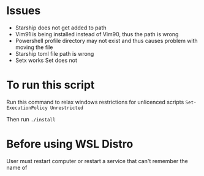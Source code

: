 # Issues
- Starship does not get added to path
- Vim91 is being installed instead of Vim90, thus the path is wrong
- Powershell profile directory may not exist and thus causes problem with
  moving the file
- Starship toml file path is wrong
- Setx works Set does not

# To run this script
Run this command to relax windows restrictions for unlicenced scripts
`Set-ExecutionPolicy Unrestricted`

Then run
`./install`

# Before using WSL Distro 
User must restart computer or restart a service that can't remember the name of


